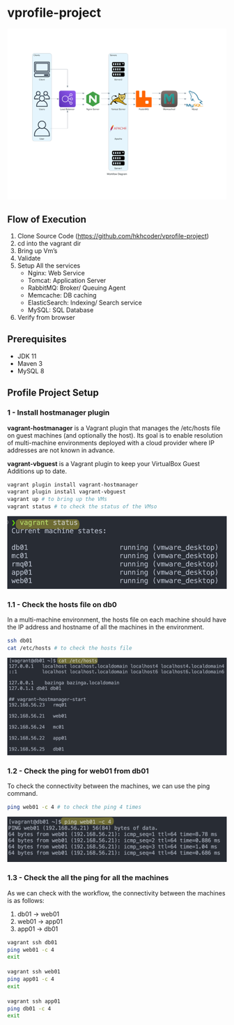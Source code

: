 # vprofile-project

![workflow](/img/workflow_diagram.png)

## Flow of Execution

1. Clone Source Code (https://github.com/hkhcoder/vprofile-project)
2. cd into the vagrant dir
3. Bring up Vm’s
4. Validate
5. Setup All the services
   - Nginx: Web Service
   - Tomcat: Application Server
   - RabbitMQ: Broker/ Queuing Agent
   - Memcache: DB caching
   - ElasticSearch: Indexing/ Search service
   - MySQL: SQL Database
6. Verify from browser

## Prerequisites

- JDK 11
- Maven 3
- MySQL 8

## Profile Project Setup

### 1 - Install hostmanager plugin

**vagrant-hostmanager** is a Vagrant plugin that manages the /etc/hosts file on guest machines (and optionally the host). Its goal is to enable resolution of multi-machine environments deployed with a cloud provider where IP addresses are not known in advance.

**vagrant-vbguest** is a Vagrant plugin to keep your VirtualBox Guest Additions up to date.

```bash
vagrant plugin install vagrant-hostmanager
vagrant plugin install vagrant-vbguest
vagrant up # to bring up the VMs
vagrant status # to check the status of the VMso
```

![vagrant_status](/img/vagrant_status.png)

### 1.1 - Check the hosts file on db0

In a multi-machine environment, the hosts file on each machine should have the IP address and hostname of all the machines in the environment.

```bash
ssh db01
cat /etc/hosts # to check the hosts file
```

![hosts](/img/hosts.png)

### 1.2 - Check the ping for web01 from db01

To check the connectivity between the machines, we can use the ping command.

```bash
ping web01 -c 4 # to check the ping 4 times
```

![ping](/img/ping_web01.png)

### 1.3 - Check the all the ping for all the machines

As we can check with the workflow, the connectivity between the machines is as follows:

1. db01 -> web01
2. web01 -> app01
3. app01 -> db01

```bash
vagrant ssh db01
ping web01 -c 4
exit

vagrant ssh web01
ping app01 -c 4
exit

vagrant ssh app01
ping db01 -c 4
exit
```
